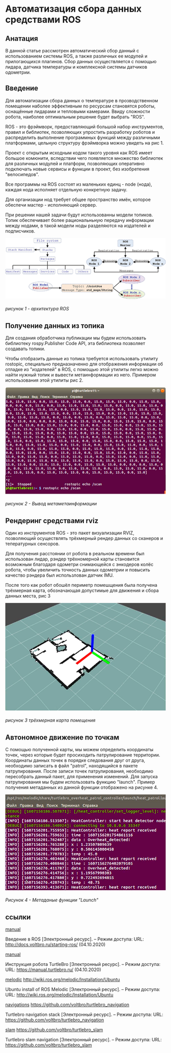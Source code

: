 # Автоматизация сбора данных средствами ROS
## Анатация

В данной статье рассмотрен автоматический сбор данный с использованием системы ROS, а также различных ее модулей и прилогающихся плагинов. Сбор данных осуществляется с помощью лидара, датчика температуры и комплексной системы датчиков одометрии. 

## Введение

Для автоматизации сбора данных о температуре в прозводственном помещении наболее эффективным по ресурсам становятся роботы, оснащённые лидарами и тепловыми камерами. Ввиду сложности робота, наиболее оптимальным решение будет выбрать "ROS".

ROS - это фрэймворк, предоставляющий большой набор инструментов, правил и библиотек, позволяющих упростить разработку роботов и распределить выполнение программных функций между различными платформами, цельную структуру фрэймворка можно увидеть на рис 1.

Проект с открытым исходным кодом такого уровня как ROS имеет большое комюнити, вследствии чего появляется множество библиотек для различных модулей и платформ, позволяющих оперативно подключать новые сервисы и функции в проект, без изобретения "велосипедов".

Все программы на ROS состоят из маленьких единц - node (нода), каждая нода исполняет отдельную конкретную задачу.

Для организации нод требует общее пространство имён, которое обеспечи мастер - исполняющий сервер.

При решении нашей задачи будут использованны модели топиков. Топик обеспечивает более рациональньную передачу информации между нодами, в такой модели ноды разделяются на издателей и подписчиков.

![рисунок 1 - архитектура ROS](image/1.png)

###### рисунок 1 - архитектура ROS

## Получение данных из топика

Для создания обработчика публикации мы будем использовать библиотеку rospy.Publisher Code API, эта библиотека позволяет создавать топики. 

Чтобы отобразить данные из топика требуется использовать утилиту rostopic, специально предназначенно для отображения информации об отладке из "издателей" в ROS, с помощью этой утилиты легко можно найти нужный топик и вывести метаинформации из него. Примером использования этой утилиты рис 2.


![рисунок 2 - Вывод метаметаинформации](image/4.png)

###### рисунок 2 - Вывод метаметаинформации

## Рендеринг средствами rviz

Один из инструментов ROS - это пакет визуализации RVIZ, позволяющий осуществлять трёхмерный рендер данных со сканеров и тепературных сенсоров.

Для получения расстоянии от робота в реальном времени был использован лидар, рэндер трёхномерной карты становится возможным благодаря одометри снимающейся с энкодеров колёс робота, чтобы увеличить точность данных одометрии и повысить качество рэндера был использлован датчик IMU.

После того как робот обошёл периметр помешщения была получена трёхмерная карта, обозначающая допустимые для движения и сбора данных места, рис 3

![рисунок 3 трёхмерная карта помещения](image/2.png)

###### рисунок 3 трёхмерная карта помещения

## Автономное движение по точкам

С помощью полученной карты, мы можем определить координаты точек, через которые будет просиходить патрулирование территории. Координаты данных точек в порядке следования друг от друга, необходимо записать в файл "patrol", находящийся в пакете патрулирования. После записи точек патрулирования, необходимо пересобрать данный пакет, для применения изменений. Для запуска патрулирования мы будем использовать функцию "launch". Пример получения метаданных из данной функции отображено на рисунке 4. 

![Рисунок 4 - Метаданые функции "Launch"](image/3.png)
###### Рисунок 4 - Метаданые функции "Launch"

## ссылки


[manual](http://docs.voltbro.ru/starting-ros/)

Введение в ROS [Электронный ресурс]. – Режим доступа: URL: http://docs.voltbro.ru/starting-ros/ (04.10.2020)

[manual](https://manual.turtlebro.ru/)


Инструкция робота TurtleBro [Электронный ресурс]. – Режим доступа: URL: https://manual.turtlebro.ru/ (04.10.2020)

[melodic](http://wiki.ros.org/melodic/Installation/Ubuntu)
http://wiki.ros.org/melodic/Installation/Ubuntu

Ubuntu install of ROS Melodic [Электронный ресурс]. – Режим доступа: URL: http://wiki.ros.org/melodic/Installation/Ubuntu


[navigations](https://github.com/voltbro/turtlebro_navigation)
https://github.com/voltbro/turtlebro_navigation

Turtlebro navigation stack [Электронный ресурс]. – Режим доступа: URL: https://github.com/voltbro/turtlebro_navigation

[slam](https://github.com/voltbro/turtlebro_slam)
https://github.com/voltbro/turtlebro_slam

Turtlebro slam navigation  [Электронный ресурс]. – Режим доступа: URL: https://github.com/voltbro/turtlebro_slam

